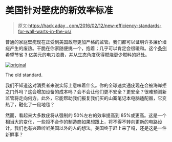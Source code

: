 # 美国针对壁疣的新效率标准

> 原文:[https://hack aday . com/2016/02/12/new-efficiency-standards-for-wall-warts-in-the-us/](https://hackaday.com/2016/02/12/new-efficiency-standards-for-wall-warts-in-the-us/)

普通的家庭壁疣现在正受到美国政府更加严格的监管。我们都可以证明许多廉价墙疣产生的废热。干脆在你家随便挑一个，抱着；几乎可以肯定会很暖和。这个[条例](https://www.federalregister.gov/articles/2014/02/10/2014-02560/energy-conservation-program-energy-conservation-standards-for-external-power-supplies)希望节省 3 亿美元的电力浪费，并从生态角度获得燃烧更少燃料的好处。

[![original](../Images/c7a5ac1557649a6476976bb99652d412.png)](https://hackaday.com/wp-content/uploads/2016/02/original.png)

The old standard.

我们不知道这对消费者来说实际上意味着什么。你的全球速卖通疣现在会被海岸拒之门外吗？这会增加设备的成本吗？会不会让他们更不安全？更安全？很难预测新监管将走向何方。此外，它能帮助我们报复我们买的山寨笔记本电脑适配器，它变热了，融化了一段地毯？

然而，看起来大多数疣将从强制的 50%左右的效率提高到 85%或更高。这是一个相当大的变化，一些拒不合作的制造商如果想跟上，将不得不转向更新的电路设计。我们也有兴趣听听美国以外的人的想法。美国终于赶上来了吗，还是这是一件新鲜事？